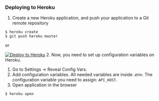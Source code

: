 ### Deploying to Heroku
1. Create a new Heroku application, and push your application to a Git remote repository

  ```
  $ heroku create
  $ git push heroku master
  ```

  or

  [![Deploy to Heroku](https://www.herokucdn.com/deploy/button.png)](https://heroku.com/deploy)
2. Now, you need to set up configuration variables on Heroku. 
  1. Go to Settings -> Reveal Config Vars.
  2. Add configuration variables. All needed variables are inside _.env_. 
  The configuration variable you need to assign: 
  ```API_HOST```.
3. Open application in the browser
  ```
  $ heroku open
  ```